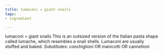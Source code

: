 ```yaml
---
title: lumaconi = giant snails
tags:
- ingredient

---
```

lumaconi = giant snails This is an outsized version of the Italian pasta shape called lumache, which resembles a snail shells. Lumaconi are usually stuffed and baked. Substitutes: conchiglioni OR manicotti OR cannelloni
